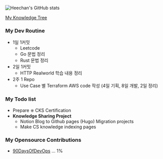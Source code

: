 <!-- <img src="https://s3.ap-northeast-2.amazonaws.com/mustit-ux/img/front/bi/main_logo.svg" alt="mustit"> -->


![Heechan's GitHub stats](https://github-readme-stats.vercel.app/api?username=heechankim&show_icons=true&theme=transparent)

[My Knowledge Tree](https://github.com/heechankim/MyKnowledgeTree)


### My Dev Routine

- 1일 1커밋
  - Leetcode 
  - Go 문법 정리
  - Rust 문법 정리
- 2일 1커밋
  - HTTP Realworld 학습 내용 정리
- 2주 1 Repo
  - Use Case 별 Terraform AWS code 작성 (4일 기획, 8일 개발, 2일 정리)

### My Todo list

- Prepare ⎈ CKS Certification
- **Knowledge Sharing Project**
  - Notion Blog to Github pages (Hugo) Migration projects
  - Make CS knowledge indexing pages

### My Opensource Contributions
- [90DaysOfDevOps](https://github.com/heechankim/90DaysOfDevOps) ... 1%
